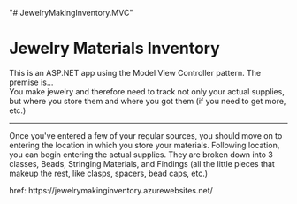 "# JewelryMakingInventory.MVC" 
    </style>
<div class="jumbotron">
        <h1 class="display-4">Jewelry Materials Inventory</h1>
        <p>This is an ASP.NET app using the Model View Controller pattern. The premise is...<br />  You make jewelry and therefore need to track not only your actual supplies, but where you store them and where you got them (if you need to get more, etc.)<hr /></p>
        <p>
            Once you've entered a few of your regular sources, you should move on to entering the location in which you store your materials. Following location, you can begin entering the actual supplies. They are broken down into 3 classes, Beads, Stringing Materials, and Findings (all the little pieces that makeup the rest, like clasps, spacers, bead caps, etc.)
        </p>
        <a> href: https://jewelrymakinginventory.azurewebsites.net/</a>
